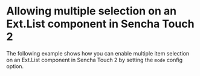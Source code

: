 # Allowing multiple selection on an Ext.List component in Sencha Touch 2 #

The following example shows how you can enable multiple item selection on an Ext.List component in Sencha Touch 2 by setting the `mode` config option.
